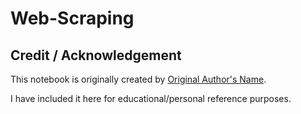 # Web-Scraping
## Credit / Acknowledgement

This notebook is originally created by [Original Author's Name]([https://github.com/original-author](https://github.com/walid3271)).

I have included it here for educational/personal reference purposes.
